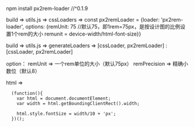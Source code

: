 npm install px2rem-loader //^0.1.9

build => utils.js => cssLoaders => const px2remLoader = {loader: 'px2rem-loader', options: {remUnit: 75 //默认75，即1rem=75px，是按设计图的比例设置1个rem的大小 remunit = device-width/html-font-size}}

build => utils.js => generateLoaders => [cssLoader, px2remLoader] : [cssLoader, px2remLoader]

option： remUnit => 一个rem单位的大小（默认75px） remPrecision => 精确小数位（默认8）


html =>

      (function(){
        var html = document.documentElement;
        var width = html.getBoundingClientRect().width;

        html.style.fontSize = width/10 + 'px';
      })();


